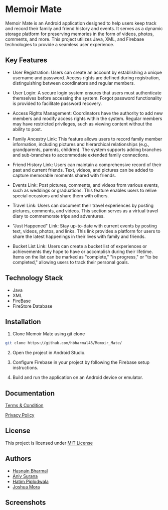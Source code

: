 
# Memoir Mate

Memoir Mate is an Android application designed to help users keep track and record their family and friend history and events. It serves as a dynamic storage platform for preserving memories in the form of videos, photos, comments, and more. This project utilizes Java, XML, and Firebase technologies to provide a seamless user experience.


## Key Features

- User Registration: Users can create an account by establishing a unique username and password. Access rights are defined during registration, distinguishing between coordinators and regular members.

- User Login: A secure login system ensures that users must authenticate themselves before accessing the system. Forgot password functionality is provided to facilitate password recovery.

- Access Rights Management: Coordinators have the authority to add new members and modify access rights within the system. Regular members may have restricted privileges, such as viewing content without the ability to post.

- Family Ancestry Link: This feature allows users to record family member information, including pictures and hierarchical relationships (e.g., grandparents, parents, children). The system supports adding branches and sub-branches to accommodate extended family connections.

- Friend History Link: Users can maintain a comprehensive record of their past and current friends. Text, videos, and pictures can be added to capture memorable moments shared with friends.

- Events Link: Post pictures, comments, and videos from various events, such as weddings or graduations. This feature enables users to relive special occasions and share them with others.

- Travel Link: Users can document their travel experiences by posting pictures, comments, and videos. This section serves as a virtual travel diary to commemorate trips and adventures.

- "Just Happened" Link: Stay up-to-date with current events by posting text, videos, photos, and links. This link provides a platform for users to share the latest happenings in their lives with family and friends.

- Bucket List Link: Users can create a bucket list of experiences or achievements they hope to have or accomplish during their lifetime. Items on the list can be marked as "complete," "in progress," or "to be completed," allowing users to track their personal goals.


## Technology Stack
- Java
- XML
- FireBase
- FireStore Database
## Installation
1. Clone Memoir Mate using git clone
```bash
git clone https://github.com/hbharmal43/Memoir_Mate/
```
2. Open the project in Android Studio.

3. Configure Firebase in your project by following the Firebase setup instructions.

4. Build and run the application on an Android device or emulator.
## Documentation

[Terms & Condition](https://www.termsandconditionsgenerator.com/live.php?token=Ap9fE335Myq47g3MoTaY7Y8NXmM9kSoU)

[Privacy Policy](https://www.privacypolicies.com/live/23abd769-ae91-485a-84c9-1f4802a3a4df)


## License

This project is licensed under [MIT License](https://choosealicense.com/licenses/mit/)


## Authors

- [Hasnain Bharmal](https://www.github.com/hbharmal43)
- [Aniv Surana]()
- [Hatim Piplodwala]()
- [Joshua Mora]()


## Screenshots
